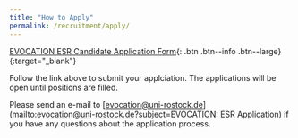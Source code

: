 ```yaml
---
title: "How to Apply"
permalink: /recruitment/apply/
---
```

[EVOCATION ESR Candidate Application Form](https://kontor.cg.tuwien.ac.at/evocation/){: .btn .btn--info .btn--large}{:target="_blank"}

Follow the link above to submit your applciation. The applications will be open until positions are filled.

Please send an e-mail to [evocation@uni-rostock.de](mailto:evocation@uni-rostock.de?subject=EVOCATION: ESR Application) if you have any questions about the application process.

<!-- Follow the instructions in the PDF form and submit your completed application to [evocation@uni-rostock.de](mailto:evocation@uni-rostock.de?subject=EVOCATION: ESR Application) -->

<!-- Applications for ESR01 and ESR02 (University of Rostock, Germany) are required to also apply directly with the individual institution.  -->